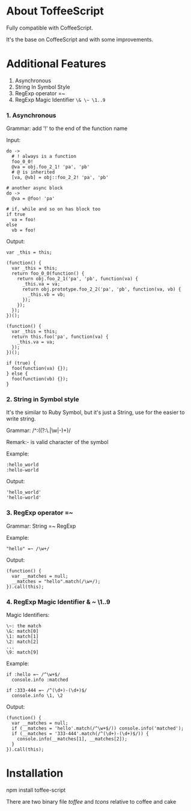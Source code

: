 About ToffeeScript
==================

Fully compatible with CoffeeScript.

It's the base on CoffeeScript and with some improvements.

Additional Features
===================

1. Asynchronous
2. String In Symbol Style
3. RegExp operator =~
4. RegExp Magic Identifier ```\& \~ \1..9```

### 1. Asynchronous

Grammar: add '!' to the end of the function name

Input:

    do ->
      # ! always is a function
      foo_0_0!
      @va = obj.foo_2_1! 'pa', 'pb'
      # @ is inherited
      [va, @vb] = obj::foo_2_2! 'pa', 'pb'

    # another async block
    do ->
      @va = @foo! 'pa'

    # if, while and so on has block too
    if true
      va = foo!
    else
      vb = foo!

Output:

    var _this = this;

    (function() {
      var _this = this;
      return foo_0_0(function() {
        return obj.foo_2_1('pa', 'pb', function(va) {
          _this.va = va;
          return obj.prototype.foo_2_2('pa', 'pb', function(va, vb) {
            _this.vb = vb;
          });
        });
      });
    })();

    (function() {
      var _this = this;
      return this.foo('pa', function(va) {
        _this.va = va;
      });
    })();

    if (true) {
      foo(function(va) {});
    } else {
      foo(function(vb) {});
    }

### 2. String in Symbol style

It's the similar to Ruby Symbol, but it's just a String, use for the easier to write string.

Grammar: /^\:((?:\\.|\w|-)+)/

Remark:- is valid character of the symbol

Example:

    :hello_world
    :hello-world

Output:

    'hello_world'
    'hello-world'

### 3. RegExp operator =~

Grammar: String =~ RegExp

Example:

    "hello" =~ /\w+/

Output:

    (function() {
      var __matches = null;
      __matches = "hello".match(/\w+/);
    }).call(this);
    

### 4. RegExp Magic Identifier \& \~ \1..9

Magic Identifiers:

    \~: the match
    \&: match[0]
    \1: match[1]
    \2: match[2]
    ...
    \9: match[9]

Example:

    if :hello =~ /^\w+$/
      console.info :matched

    if :333-444 =~ /^(\d+)-(\d+)$/
      console.info \1, \2

Output:

    (function() {
      var __matches = null;
      if (__matches = 'hello'.match(/^\w+$/)) console.info('matched');
      if (__matches = '333-444'.match(/^(\d+)-(\d+)$/)) {
        console.info(__matches[1], __matches[2]);
      }
    }).call(this);

Installation
============

npm install toffee-script

There are two binary file *toffee* and *tcons* relative to coffee and cake


